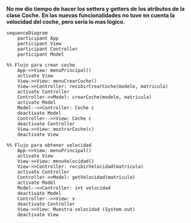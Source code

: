 **No me dio tiempo de hacer los setters y getters de los atributos de la clase Coche.**
**En las nuevas funcionalidades no tuve en cuenta la velocidad del coche, pero sería lo mas lógico.**






```mermaid
sequenceDiagram
    participant App
    participant View
    participant Controller
    participant Model

%% Flujo para crear coche
    App->>View: menuPrincipal()
    activate View
    View->>View: menuCrearCoche()
    View->>Controller: recibirCrearCoche(modelo, matricula)
    activate Controller
    Controller->>Model: crearCoche(modelo, matricula)
    activate Model
    Model-->>Controller: Coche c
    deactivate Model
    Controller-->>View: Coche c
    deactivate Controller
    View->>View: mostrarCoche(c)
    deactivate View

%% Flujo para obtener velocidad
    App->>View: menuPrincipal()
    activate View
    View->>View: menuVelocidad()
    View->>Controller: recibirVelocidad(matricula)
    activate Controller
    Controller->>Model: getVelocidad(matricula)
    activate Model
    Model-->>Controller: int velocidad
    deactivate Model
    Controller-->>View: v
    deactivate Controller
    View->>View: Muestra velocidad (System.out)
    deactivate View
    
```